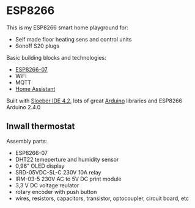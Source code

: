 # ESP8266

This is my ESP8266 smart home playground for:  
* Self made floor heating sens and control units
* Sonoff S20 plugs

Basic building blocks and technologies:
* [ESP8266-07](https://www.espressif.com/)
* WiFi 
* MQTT
* [Home Assistant](https://home-assistant.io/)

Built with [Sloeber IDE 4.2](http://eclipse.baeyens.it/), lots of great [Arduino](https://www.arduino.cc) libraries and ESP8266 Arduino 2.4.0

## Inwall thermostat
Assembly parts:
* ESP8266-07
* DHT22 temeperture and humidity sensor
* 0,96" OLED display
* SRD-05VDC-SL-C 230V 10A relay
* IRM-03-5 230V AC to 5V DC print module
* 3,3 V DC voltage reulator
* rotary encoder with push button
* wires, resistors, capacitors, transistor, optocoupler, circuit board, etc

